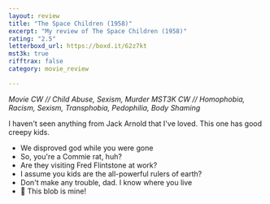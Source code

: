 ```yaml
---
layout: review
title: "The Space Children (1958)"
excerpt: "My review of The Space Children (1958)"
rating: "2.5"
letterboxd_url: https://boxd.it/62z7kt
mst3k: true
rifftrax: false
category: movie_review

---
```


<i>Movie CW // Child Abuse, Sexism, Murder
MST3K CW // Homophobia, Racism, Sexism, Transphobia, Pedophilia, Body Shaming</i>

I haven't seen anything from Jack Arnold that I've loved. This one has good creepy kids. 

* We disproved god while you were gone
* So, you're a Commie rat, huh?
* Are they visiting Fred Flintstone at work?
* I assume you kids are the all-powerful rulers of earth?
* Don't make any trouble, dad. I know where you live
* 🎵 This blob is mine!
